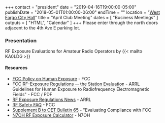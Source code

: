 +++
contact = "president"
date = "2019-04-16T19:00:00-05:00"
publishDate = "2018-05-01T01:00:00-06:00"
endTime = ""
location = "[West Fargo City Hall](/places/west-fargo-city-hall/)"
title = "April Club Meeting"
dates = [ "Business Meetings" ]
outputs = [ "HTML", "Calendar" ]
+++
Please enter through the north
doors adjacent to the 4th Ave E parking lot.

### Presentation

RF Exposure Evaluations for Amateur Radio Operators by {{< mailto KA0LDG >}} 

#### Resources

* [FCC Policy on Human Exposure](https://www.fcc.gov/general/fcc-policy-human-exposure) - FCC
* [FCC RF-Exposure Regulations -- the Station Evaluation](http://www.arrl.org/fcc-rf-exposure-regulations-the-station-evaluation) - ARRL
Guidelines for Human Exposure to Radiofrequency Electromagnetic Fields" - FCC / PDF
* [RF Exposure Regulations News](http://www.arrl.org/rf-exposure-regulations-news) - ARRL
* [RF Safety FAQ](https://www.fcc.gov/engineering-technology/electromagnetic-compatibility-division/radio-frequency-safety/faq/rf-safety) - FCC
* [Supplement B to OET Bulletin 65](https://transition.fcc.gov/bureaus/oet/info/documents/bulletins/oet65/oet65b.pdf) - "Evaluating Compliance with FCC
* [N7OH RF Exposure Calculator](http://vernon.mauery.com/radio/rfe/rfe_calc.html) - N7OH

